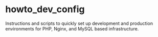 howto_dev_config
================

Instructions and scripts to quickly set up development and production environments for PHP, Nginx, and MySQL based infrastructure.